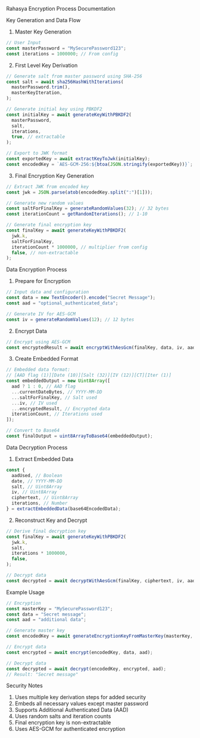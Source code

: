 Rahasya Encryption Process Documentation

Key Generation and Data Flow

1. Master Key Generation

```js
// User Input
const masterPassword = "MySecurePassword123";
const iterations = 1000000; // From config
```

2. First Level Key Derivation

```js
// Generate salt from master password using SHA-256
const salt = await sha256HashWithIterations(
  masterPassword.trim(),
  masterKeyIteration,
);

// Generate initial key using PBKDF2
const initialKey = await generateKeyWithPBKDF2(
  masterPassword,
  salt,
  iterations,
  true, // extractable
);

// Export to JWK format
const exportedKey = await extractKeyToJwk(initialKey);
const encodedKey = `AES-GCM-256:${btoa(JSON.stringify(exportedKey))}`;
```

3. Final Encryption Key Generation

```js
// Extract JWK from encoded key
const jwk = JSON.parse(atob(encodedKey.split(":")[1]));

// Generate new random values
const saltForFinalKey = generateRandomValues(32); // 32 bytes
const iterationCount = getRandomIterations(); // 1-10

// Generate final encryption key
const finalKey = await generateKeyWithPBKDF2(
  jwk.k,
  saltForFinalKey,
  iterationCount * 1000000, // multiplier from config
  false, // non-extractable
);
```

Data Encryption Process

1. Prepare for Encryption

```js
// Input data and configuration
const data = new TextEncoder().encode("Secret Message");
const aad = "optional_authenticated_data";

// Generate IV for AES-GCM
const iv = generateRandomValues(12); // 12 bytes
```

2. Encrypt Data

```js
// Encrypt using AES-GCM
const encryptedResult = await encryptWithAesGcm(finalKey, data, iv, aad);
```

3. Create Embedded Format

```js
// Embedded data format:
// [AAD flag (1)][Date (10)][Salt (32)][IV (12)][CT][Iter (1)]
const embeddedOutput = new Uint8Array([
  aad ? 1 : 0, // AAD flag
  ...currentDateBytes, // YYYY-MM-DD
  ...saltForFinalKey, // Salt used
  ...iv, // IV used
  ...encryptedResult, // Encrypted data
  iterationCount, // Iterations used
]);

// Convert to Base64
const finalOutput = uint8ArrayToBase64(embeddedOutput);
```

Data Decryption Process

1. Extract Embedded Data

```js
const {
  aadUsed, // Boolean
  date, // YYYY-MM-DD
  salt, // Uint8Array
  iv, // Uint8Array
  ciphertext, // Uint8Array
  iterations, // Number
} = extractEmbeddedData(base64EncodedData);
```

2. Reconstruct Key and Decrypt

```js
// Derive final decryption key
const finalKey = await generateKeyWithPBKDF2(
  jwk.k,
  salt,
  iterations * 1000000,
  false,
);

// Decrypt data
const decrypted = await decryptWithAesGcm(finalKey, ciphertext, iv, aad);
```

Example Usage

```js
// Encryption
const masterKey = "MySecurePassword123";
const data = "Secret message";
const aad = "additional data";

// Generate master key
const encodedKey = await generateEncryptionKeyFromMasterKey(masterKey, 1000000);

// Encrypt data
const encrypted = await encrypt(encodedKey, data, aad);

// Decrypt data
const decrypted = await decrypt(encodedKey, encrypted, aad);
// Result: "Secret message"
```

Security Notes

1. Uses multiple key derivation steps for added security
2. Embeds all necessary values except master password
3. Supports Additional Authenticated Data (AAD)
4. Uses random salts and iteration counts
5. Final encryption key is non-extractable
6. Uses AES-GCM for authenticated encryption
